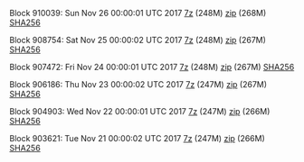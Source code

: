 Block 910039: Sun Nov 26 00:00:01 UTC 2017 [7z](https://transfer.sh/9uTMQ/bootstrap.dat.20171126.7z) (248M) [zip](https://transfer.sh/SI6zV/bootstrap.dat.20171126.zip) (268M) [SHA256](https://transfer.sh/HCndC/sha256.txt)

Block 908754: Sat Nov 25 00:00:02 UTC 2017 [7z](https://transfer.sh/7izsQ/bootstrap.dat.20171125.7z) (248M) [zip](https://transfer.sh/AW1dE/bootstrap.dat.20171125.zip) (267M) [SHA256](https://transfer.sh/1mLWe/sha256.txt)

Block 907472: Fri Nov 24 00:00:01 UTC 2017 [7z](https://transfer.sh/Oj84s/bootstrap.dat.20171124.7z) (248M) [zip](https://transfer.sh/Tejet/bootstrap.dat.20171124.zip) (267M) [SHA256](https://transfer.sh/INhaG/sha256.txt)

Block 906186: Thu Nov 23 00:00:02 UTC 2017 [7z](https://transfer.sh/oopxi/bootstrap.dat.20171123.7z) (247M) [zip](https://transfer.sh/UCBTp/bootstrap.dat.20171123.zip) (267M) [SHA256](https://transfer.sh/3UoYV/sha256.txt)

Block 904903: Wed Nov 22 00:00:01 UTC 2017 [7z](https://transfer.sh/sKcye/bootstrap.dat.20171122.7z) (247M) [zip](https://transfer.sh/wEFwa/bootstrap.dat.20171122.zip) (266M) [SHA256](https://transfer.sh/15tKn9/sha256.txt)

Block 903621: Tue Nov 21 00:00:02 UTC 2017 [7z](https://transfer.sh/G1aDh/bootstrap.dat.20171121.7z) (247M) [zip](https://transfer.sh/z7yON/bootstrap.dat.20171121.zip) (266M) [SHA256](https://transfer.sh/qdBvT/sha256.txt)
